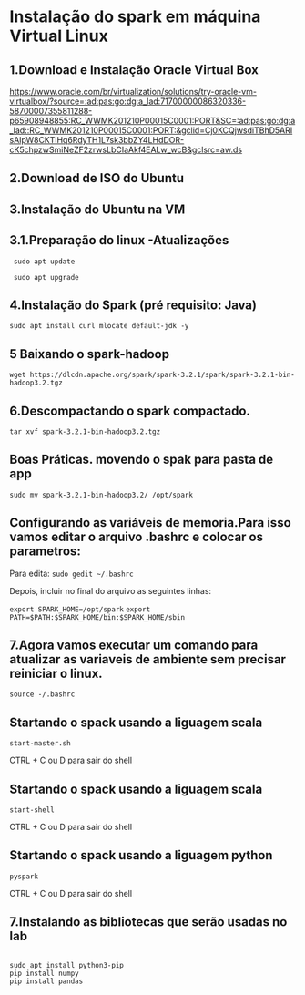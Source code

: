 
# Instalação do spark em máquina Virtual Linux

## 1.Download e Instalação Oracle Virtual Box


https://www.oracle.com/br/virtualization/solutions/try-oracle-vm-virtualbox/?source=:ad:pas:go:dg:a_lad:71700000086320336-58700007355811288-p65908948855:RC_WWMK201210P00015C0001:PORT&SC=:ad:pas:go:dg:a_lad::RC_WWMK201210P00015C0001:PORT:&gclid=Cj0KCQjwsdiTBhD5ARIsAIpW8CKTiHq6RdyTH1L7sk3bbZY4LHdDOR-cK5chpzwSmiNeZF2zrwsLbCIaAkf4EALw_wcB&gclsrc=aw.ds

## 2.Download de ISO do Ubuntu

## 3.Instalação do Ubuntu na VM

## 3.1.Preparação do linux -Atualizações

<code> sudo apt update </code>

<code> sudo apt upgrade </code>



## 4.Instalação do Spark (pré requisito: Java)

`sudo apt install curl mlocate default-jdk -y`

## 5 Baixando o spark-hadoop

`wget https://dlcdn.apache.org/spark/spark-3.2.1/spark/spark-3.2.1-bin-hadoop3.2.tgz`

## 6.Descompactando o spark compactado.

`tar xvf spark-3.2.1-bin-hadoop3.2.tgz`

## Boas Práticas. movendo o spak para pasta de app
`sudo mv spark-3.2.1-bin-hadoop3.2/ /opt/spark`

## Configurando as variáveis de memoria.Para isso vamos editar o arquivo .bashrc e colocar os parametros:

Para edita:
`sudo gedit ~/.bashrc`

Depois, incluir no final do arquivo as seguintes linhas:

`export SPARK_HOME=/opt/spark`
`export PATH=$PATH:$SPARK_HOME/bin:$SPARK_HOME/sbin`

## 7.Agora vamos executar um comando para atualizar as variaveis de ambiente sem precisar reiniciar o linux.

`source -/.bashrc`

## Startando o spack usando a liguagem scala

`start-master.sh`

CTRL + C ou D  para sair do shell

## Startando o spack usando a liguagem scala
`start-shell`

CTRL + C ou D  para sair do shell


## Startando o spack usando a liguagem python
<code>pyspark </code>

CTRL + C ou D  para sair do shell

## 7.Instalando as bibliotecas que serão usadas no lab
<code>
sudo apt install python3-pip </code>

<code>
pip install numpy </code>
<code>
pip install pandas </code>